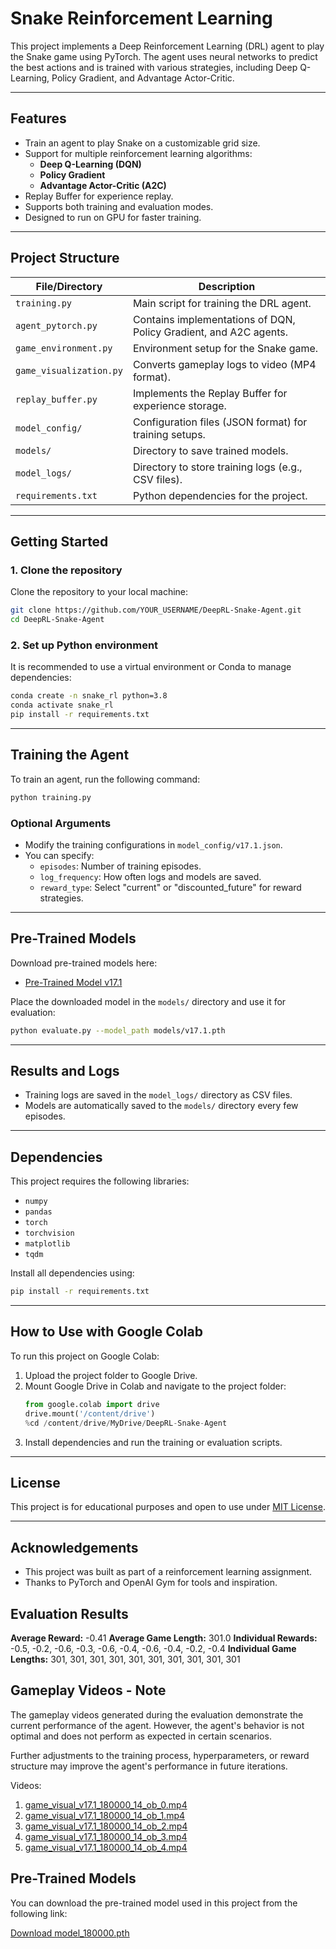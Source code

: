 # **Snake Reinforcement Learning**

This project implements a Deep Reinforcement Learning (DRL) agent to play the Snake game using PyTorch. The agent uses neural networks to predict the best actions and is trained with various strategies, including Deep Q-Learning, Policy Gradient, and Advantage Actor-Critic.

---

## **Features**
- Train an agent to play Snake on a customizable grid size.
- Support for multiple reinforcement learning algorithms:
  - **Deep Q-Learning (DQN)**
  - **Policy Gradient**
  - **Advantage Actor-Critic (A2C)**
- Replay Buffer for experience replay.
- Supports both training and evaluation modes.
- Designed to run on GPU for faster training.

---

## **Project Structure**

| **File/Directory**        | **Description**                                                                 |
|---------------------------|---------------------------------------------------------------------------------|
| `training.py`             | Main script for training the DRL agent.                                        |
| `agent_pytorch.py`        | Contains implementations of DQN, Policy Gradient, and A2C agents.             |
| `game_environment.py`     | Environment setup for the Snake game.                                          |
| `game_visualization.py`   | Converts gameplay logs to video (MP4 format).                                  |
| `replay_buffer.py`        | Implements the Replay Buffer for experience storage.                           |
| `model_config/`           | Configuration files (JSON format) for training setups.                        |
| `models/`                 | Directory to save trained models.                                              |
| `model_logs/`             | Directory to store training logs (e.g., CSV files).                           |
| `requirements.txt`        | Python dependencies for the project.                                           |

---

## **Getting Started**

### **1. Clone the repository**
Clone the repository to your local machine:
```bash
git clone https://github.com/YOUR_USERNAME/DeepRL-Snake-Agent.git
cd DeepRL-Snake-Agent
```

### **2. Set up Python environment**
It is recommended to use a virtual environment or Conda to manage dependencies:
```bash
conda create -n snake_rl python=3.8
conda activate snake_rl
pip install -r requirements.txt
```

---

## **Training the Agent**

To train an agent, run the following command:
```bash
python training.py
```

### **Optional Arguments**
- Modify the training configurations in `model_config/v17.1.json`.
- You can specify:
  - `episodes`: Number of training episodes.
  - `log_frequency`: How often logs and models are saved.
  - `reward_type`: Select "current" or "discounted_future" for reward strategies.

---

## **Pre-Trained Models**

Download pre-trained models here:
- [Pre-Trained Model v17.1](https://drive.google.com/link-to-model)

Place the downloaded model in the `models/` directory and use it for evaluation:
```bash
python evaluate.py --model_path models/v17.1.pth
```

---

## **Results and Logs**

- Training logs are saved in the `model_logs/` directory as CSV files.
- Models are automatically saved to the `models/` directory every few episodes.

---

## **Dependencies**

This project requires the following libraries:
- `numpy`
- `pandas`
- `torch`
- `torchvision`
- `matplotlib`
- `tqdm`

Install all dependencies using:
```bash
pip install -r requirements.txt
```

---

## **How to Use with Google Colab**

To run this project on Google Colab:
1. Upload the project folder to Google Drive.
2. Mount Google Drive in Colab and navigate to the project folder:
   ```python
   from google.colab import drive
   drive.mount('/content/drive')
   %cd /content/drive/MyDrive/DeepRL-Snake-Agent
   ```
3. Install dependencies and run the training or evaluation scripts.

---

## **License**

This project is for educational purposes and open to use under [MIT License](https://opensource.org/licenses/MIT).

---

## **Acknowledgements**

- This project was built as part of a reinforcement learning assignment.
- Thanks to PyTorch and OpenAI Gym for tools and inspiration.

## Evaluation Results
**Average Reward:** -0.41
**Average Game Length:** 301.0
**Individual Rewards:** -0.5, -0.2, -0.6, -0.3, -0.6, -0.4, -0.6, -0.4, -0.2, -0.4
**Individual Game Lengths:** 301, 301, 301, 301, 301, 301, 301, 301, 301, 301

## Gameplay Videos - Note

The gameplay videos generated during the evaluation demonstrate the current performance of the agent. 
However, the agent's behavior is not optimal and does not perform as expected in certain scenarios. 

Further adjustments to the training process, hyperparameters, or reward structure may improve the agent's 
performance in future iterations.

Videos:
1. [game_visual_v17.1_180000_14_ob_0.mp4](images/game_visual_v17.1_180000_14_ob_0.mp4)
2. [game_visual_v17.1_180000_14_ob_1.mp4](images/game_visual_v17.1_180000_14_ob_1.mp4)
3. [game_visual_v17.1_180000_14_ob_2.mp4](images/game_visual_v17.1_180000_14_ob_2.mp4)
4. [game_visual_v17.1_180000_14_ob_3.mp4](images/game_visual_v17.1_180000_14_ob_3.mp4)
5. [game_visual_v17.1_180000_14_ob_4.mp4](images/game_visual_v17.1_180000_14_ob_4.mp4)


## Pre-Trained Models

You can download the pre-trained model used in this project from the following link:

[Download model_180000.pth](https://drive.google.com/file/d/1o-x5V7NHakWJkM3Y2eGZsNxsJyiDbWdI/view?usp=sharing)

